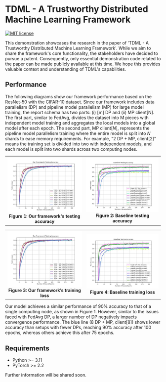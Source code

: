# TDML - A Trustworthy Distributed Machine Learning Framework

[![MIT license](https://img.shields.io/badge/License-MIT-blue.svg)](https://opensource.org/licenses/MIT)

This demonstration showcases the research in the paper of 'TDML - A Trustworthy Distributed Machine Learning Framework'. While we aim to share the framework's core functionality, the stakeholders have decided to pursue a patent. Consequently, only essential demonstration code related to the paper can be made publicly available at this time. We hope this provides valuable context and understanding of TDML's capabilities.

## Performance

The following diagrams show our framework performance based on the ResNet-50 with the CIFAR-10 dataset. Since our framework includes data parallelism (DP) and pipeline model parallelism (MP) for large model training, the report schema has two parts: (i) [m] DP and (ii) MP client[N]. The first part, similar to FedAvg, divides the dataset into M pieces with independent model training and aggregates the local models into a global model after each epoch. The second part, MP client[$N$], represents the pipeline model parallelism training where the entire model is split into $N$ shards to ease memory requirements. For example, "2 DP + MP, client[2]" means the training set is divided into two with independent models, and each model is split into two shards across two computing nodes. 

<table>
  <tr>
    <td style="text-align: center;">
      <img src="imgs/our_test_acc.jpg" alt="Figure 1" width="300"><br>
      <b>Figure 1: Our framework's testing accuracy</b>
    </td>
    <td style="text-align: center;">
      <img src="imgs/baseline_test_acc.jpg" alt="Figure 2" width="300"><br>
      <b>Figure 2: Baseline testing accuracy</b>
    </td>
  </tr>
</table>

<table>
  <tr>
    <td style="text-align: center;">
      <img src="imgs/our_test_acc.jpg" alt="Figure 1" width="300"><br>
      <b>Figure 3: Our framework’s training loss</b>
    </td>
    <td style="text-align: center;">
      <img src="imgs/baseline_test_acc.jpg" alt="Figure 2" width="300"><br>
      <b>Figure 4: Baseline training loss</b>
    </td>
  </tr>
</table>


Our model achieves a similar performance of 90% accuracy to that of a single computing node, as shown in Figure 1. However, similar to the issues faced with FedAvg DP, a larger number of DP negatively impacts convergence performance. The blue line (8 DP + MP, client[8]) shows lower accuracy than setups with fewer DPs, reaching 90% accuracy after 100 epochs, whereas others achieve this after 75 epochs.


## Requirements

- Python >= 3.11
- PyTorch >= 2.2

Further information will be shared soon.

